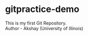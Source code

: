 # gitpractice-demo
This is my first Git Repository.
<br>
Author - Akshay (University of Illinois)

 